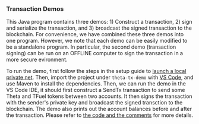 ### Transaction Demos

This Java program contains three demos: 1) Construct a transaction, 2) sign and serialize the transaction, and 3) broadcast the signed transaction to the blockchain. For convenience, we have combined these three demos into one program. However, we note that each demo can be easily modified to be a standalone program. In particular, the second demo (transaction signing) can be run on an OFFLINE computer to sign the transaction in a more secure evironment.

To run the demo, first follow the steps in the setup guide to [launch a local private net](https://github.com/thetatoken/theta-mainnet-integration-guide/blob/master/docs/setup.md#setup). Then, import the project under `theta-tx-demo` with [VS Code](https://code.visualstudio.com/), and use Maven to install the dependencies. Then, we can run the demo in the VS Code IDE, it should first construct a SendTx transaction to send some Theta and TFuel tokens between two accounts. It then signs the transaction with the sender's private key and broadcast the signed transction to the blockchain. The demo also prints out the account balances before and after the transaction. Please refer to [the code and the comments](https://github.com/thetatoken/theta-mainnet-integration-guide/blob/master/demos/tx/theta-tx-demo/src/main/java/org/theta/App.java) for more details.

